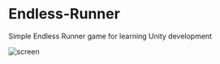 # Endless-Runner

Simple Endless Runner game for learning Unity development

![screen](https://raw.github.com/HexTree/Endless-Runner/blob/master/endlessrunner.png)

